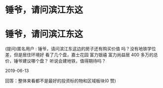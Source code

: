 # 锤爷，请问滨江东这

# 锤爷，请问滨江东这

(提问)匿名用户 : 锤爷，请问滨江东这边的房子还有购买价值 吗？没有地铁学位差，但是居住环境好 看了几个盘，嘉士花园 富力银禧 富力尚益居 400 多万的总价，锤爷建议哪个盘？ 听说会建地铁，值得期待吗？

2019-06-13

回答：整体来看都不是最好的投资标的物和区域板块(0 赞)